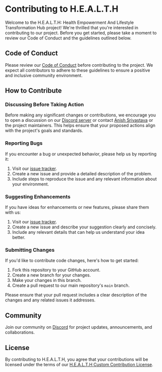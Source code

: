 # Contributing to H.E.A.L.T.H

Welcome to the H.E.A.L.T.H: Health Empowerment And Lifestyle Transformation Hub project! We're thrilled that you're interested in contributing to our project. Before you get started, please take a moment to review our Code of Conduct and the guidelines outlined below.

## Code of Conduct

Please review our [Code of Conduct](CODE_OF_CONDUCT.md) before contributing to the project. We expect all contributors to adhere to these guidelines to ensure a positive and inclusive community environment.

## How to Contribute

### Discussing Before Taking Action

Before making any significant changes or contributions, we encourage you to open a discussion on our [Discord server](https://discord.gg/7TF9zaU97V) or contact [Anish Srivastava](https://github.com/iamanishsrivastava) or the project maintainers. This helps ensure that your proposed actions align with the project's goals and standards.

### Reporting Bugs

If you encounter a bug or unexpected behavior, please help us by reporting it:

1. Visit our [issue tracker](https://github.com/iamanishsrivastava/MediCare/issues).
2. Create a new issue and provide a detailed description of the problem.
3. Include steps to reproduce the issue and any relevant information about your environment.

### Suggesting Enhancements

If you have ideas for enhancements or new features, please share them with us:

1. Visit our [issue tracker](https://github.com/iamanishsrivastava/MediCare/issues).
2. Create a new issue and describe your suggestion clearly and concisely.
3. Include any relevant details that can help us understand your idea better.

### Submitting Changes

If you'd like to contribute code changes, here's how to get started:

1. Fork this repository to your GitHub account.
2. Create a new branch for your changes.
3. Make your changes in this branch.
4. Create a pull request to our main repository's `main` branch.

Please ensure that your pull request includes a clear description of the changes and any related issues it addresses.

## Community

Join our community on [Discord](https://discord.gg/7TF9zaU97V) for project updates, announcements, and collaborations.

## License

By contributing to H.E.A.L.T.H, you agree that your contributions will be licensed under the terms of our [H.E.A.L.T.H Custom Contribution License](LICENSE).

